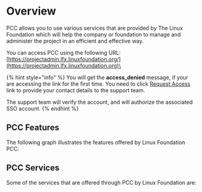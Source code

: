 # Overview

PCC allows you to use various services that are provided by The Linux Foundation which will help the company or foundation to manage and administer  the project in an efficient and effective way. 

You can access PCC using the following URL:\
[https://projectadmin.lfx.linuxfoundation.org/](https://projectadmin.lfx.linuxfoundation.org)\


{% hint style="info" %}
You will get the **access_denied** message, if your are accessing the link for the first time. You need to click [Request Access](https://jira.linuxfoundation.org/plugins/servlet/theme/portal/4/create/358) link to provide your contact details to the support team.  

The support team will verify the account, and will authorize the associated SSO account.
{% endhint %}

## PCC Features 

The following graph illustrates the features offered by Linux Foundation PCC:

## PCC Services 

Some of the services that are offered through PCC by Linux Foundation are:


